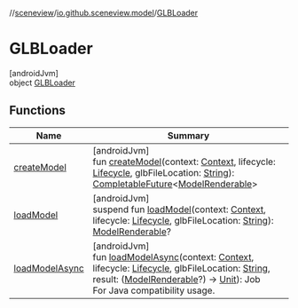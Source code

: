 //[sceneview](../../../index.md)/[io.github.sceneview.model](../index.md)/[GLBLoader](index.md)

# GLBLoader

[androidJvm]\
object [GLBLoader](index.md)

## Functions

| Name | Summary |
|---|---|
| [createModel](create-model.md) | [androidJvm]<br>fun [createModel](create-model.md)(context: [Context](https://developer.android.com/reference/kotlin/android/content/Context.html), lifecycle: [Lifecycle](https://developer.android.com/reference/kotlin/androidx/lifecycle/Lifecycle.html), glbFileLocation: [String](https://kotlinlang.org/api/latest/jvm/stdlib/kotlin/-string/index.html)): [CompletableFuture](https://developer.android.com/reference/kotlin/java/util/concurrent/CompletableFuture.html)&lt;[ModelRenderable](../../com.google.ar.sceneform.rendering/-model-renderable/index.md)&gt; |
| [loadModel](load-model.md) | [androidJvm]<br>suspend fun [loadModel](load-model.md)(context: [Context](https://developer.android.com/reference/kotlin/android/content/Context.html), lifecycle: [Lifecycle](https://developer.android.com/reference/kotlin/androidx/lifecycle/Lifecycle.html), glbFileLocation: [String](https://kotlinlang.org/api/latest/jvm/stdlib/kotlin/-string/index.html)): [ModelRenderable](../../com.google.ar.sceneform.rendering/-model-renderable/index.md)? |
| [loadModelAsync](load-model-async.md) | [androidJvm]<br>fun [loadModelAsync](load-model-async.md)(context: [Context](https://developer.android.com/reference/kotlin/android/content/Context.html), lifecycle: [Lifecycle](https://developer.android.com/reference/kotlin/androidx/lifecycle/Lifecycle.html), glbFileLocation: [String](https://kotlinlang.org/api/latest/jvm/stdlib/kotlin/-string/index.html), result: ([ModelRenderable](../../com.google.ar.sceneform.rendering/-model-renderable/index.md)?) -&gt; [Unit](https://kotlinlang.org/api/latest/jvm/stdlib/kotlin/-unit/index.html)): Job<br>For Java compatibility usage. |

